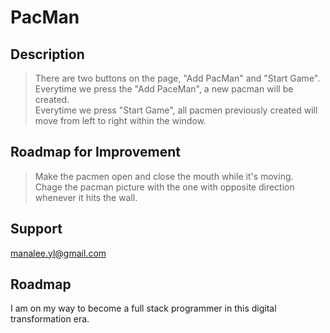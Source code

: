 
# PacMan

## Description
> There are two buttons on the page, "Add PacMan" and "Start Game".<br>
> Everytime we press the "Add PaceMan", a new pacman will be created. <br>
> Everytime we press "Start Game", all pacmen previously created will move from left to right within the window.<br>

## Roadmap for Improvement
> Make the pacmen open and close the mouth while it's moving.<br>
> Chage the pacman picture with the one with opposite direction whenever it hits the wall.<br>

## Support
<manalee.yl@gmail.com>

## Roadmap
I am on my way to become a full stack programmer in this digital transformation era.
